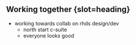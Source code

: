 ## Working together {slot=heading}

- working towards collab on rhds design/dev
  - north start c-suite
  - everyone looks good
